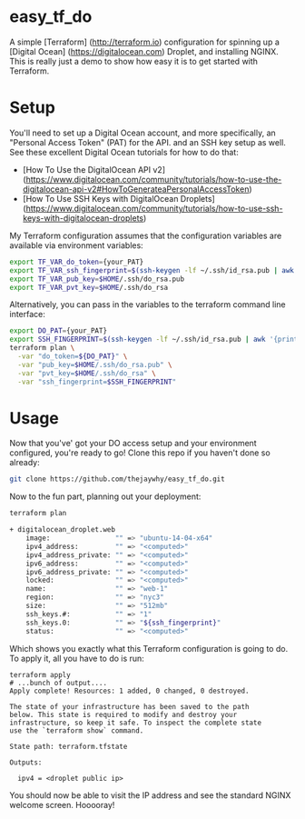 # easy_tf_do
A simple [Terraform] (http://terraform.io) configuration for spinning up a [Digital Ocean] (https://digitalocean.com) Droplet, and installing NGINX. This is really just a demo to show how easy it is to get started with Terraform.

# Setup
You'll need to set up a Digital Ocean account, and more specifically, an "Personal Access Token" (PAT) for the API. and an SSH key setup as well. See these excellent Digital Ocean tutorials for how to do that:

- [How To Use the DigitalOcean API v2] (https://www.digitalocean.com/community/tutorials/how-to-use-the-digitalocean-api-v2#HowToGenerateaPersonalAccessToken)
- [How To Use SSH Keys with DigitalOcean Droplets] (https://www.digitalocean.com/community/tutorials/how-to-use-ssh-keys-with-digitalocean-droplets)

My Terraform configuration assumes that the configuration variables are available via environment variables:

```bash
export TF_VAR_do_token={your_PAT}
export TF_VAR_ssh_fingerprint=$(ssh-keygen -lf ~/.ssh/id_rsa.pub | awk '{print $2}')
export TF_VAR_pub_key=$HOME/.ssh/do_rsa.pub
export TF_VAR_pvt_key=$HOME/.ssh/do_rsa
```

Alternatively, you can pass in the variables to the terraform command line interface:

```bash
export DO_PAT={your_PAT}
export SSH_FINGERPRINT=$(ssh-keygen -lf ~/.ssh/id_rsa.pub | awk '{print $2}')
terraform plan \
  -var "do_token=${DO_PAT}" \
  -var "pub_key=$HOME/.ssh/do_rsa.pub" \
  -var "pvt_key=$HOME/.ssh/do_rsa" \
  -var "ssh_fingerprint=$SSH_FINGERPRINT"
```

# Usage
Now that you've' got your DO access setup and your environment configured, you're ready to go! Clone this repo if you haven't done so already:

```bash
git clone https://github.com/thejaywhy/easy_tf_do.git
```

Now to the fun part, planning out your deployment:

```bash
terraform plan

+ digitalocean_droplet.web
    image:                "" => "ubuntu-14-04-x64"
    ipv4_address:         "" => "<computed>"
    ipv4_address_private: "" => "<computed>"
    ipv6_address:         "" => "<computed>"
    ipv6_address_private: "" => "<computed>"
    locked:               "" => "<computed>"
    name:                 "" => "web-1"
    region:               "" => "nyc3"
    size:                 "" => "512mb"
    ssh_keys.#:           "" => "1"
    ssh_keys.0:           "" => "${ssh_fingerprint}"
    status:               "" => "<computed>"
```

Which shows you exactly what this Terraform configuration is going to do. To apply it, all you have to do is run:

```
terraform apply
# ...bunch of output....
Apply complete! Resources: 1 added, 0 changed, 0 destroyed.

The state of your infrastructure has been saved to the path
below. This state is required to modify and destroy your
infrastructure, so keep it safe. To inspect the complete state
use the `terraform show` command.

State path: terraform.tfstate

Outputs:

  ipv4 = <droplet public ip>
```

You should now be able to visit the IP address and see the standard NGINX welcome screen. Hooooray!
